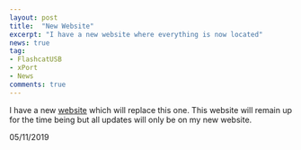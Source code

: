 ```yaml
---
layout: post
title:  "New Website"
excerpt: "I have a new website where everything is now located"
news: true
tag:
- FlashcatUSB
- xPort
- News
comments: true
---
```


I have a new [website](https://zeigren.com/) which will replace this one. This website will remain up for the time being but all updates will only be on my new website.

05/11/2019